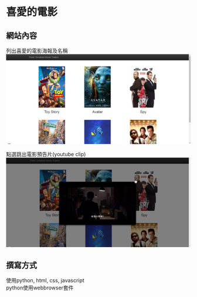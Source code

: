# 喜愛的電影
## 網站內容  
列出喜愛的電影海報及名稱  
![image](https://github.com/iceland101113/movie/blob/master/movie.png)    

點選跳出電影預告片(youtube clip)  
![image](https://github.com/iceland101113/movie/blob/master/clip.png)  

## 撰寫方式  
使用python, html, css, javascript  
python使用webbrowser套件
